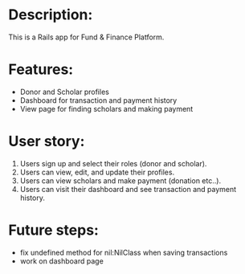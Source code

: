 # Description:

This is a Rails app for Fund & Finance Platform.

# Features:
* Donor and Scholar profiles
* Dashboard for transaction and payment history 
* View page for finding scholars and making payment

# User story:
1. Users sign up and select their roles (donor and scholar).
2. Users can view, edit, and update their profiles.
3. Users can view scholars and make payment (donation etc..). 
4. Users can visit their dashboard and see transaction and payment history. 

# Future steps:
* fix undefined method for nil:NilClass when saving transactions
* work on dashboard page
